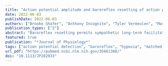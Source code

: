 ```yaml
---
title: "Action potential amplitude and baroreflex resetting of action potential clusters mediate hypoxia-induced sympathetic long-term facilitation"
date: 2022-06-03
publishDate: 2022-06-03
authors: ["Brooke Shafer", "Anthony Incognito", "Tyler Vermeulen", "Massimo Nardone", "Andre Teixeira", "Stephen Klassen", "Philip Millar", "Glen E. Foster"]
publication_types: ["2"]
abstract: "Baroreflex resetting permits sympathetic long-term facilitation (sLTF) following hypoxia; however, baroreflex control of action potential (AP) clusters and AP recruitment patterns facilitating sLTF is unknown. We hypothesized that baroreflex resetting of arterial pressure operating points (OPs) of AP clusters and recruitment of large-amplitude APs would mediate sLTF following hypoxia. Eight men (age: 24 (3) years; body mass index: 24 (3) kg/m2 ) underwent 20 min isocapnic hypoxia (PETO2: 47 (2) mmHg) and 30 min recovery. Multi-unit microneurography (muscle sympathetic nerve activity; MSNA) and a continuous wavelet transform with matched mother wavelet was used to detect sympathetic APs during baseline, hypoxia, early (first 5 min), and late recovery (last 5 min). AP amplitude (normalized to largest baseline AP amplitude), percentage APs occurring outside a MSNA burst (percentage asynchronous APs), and proportion of APs firing in small (1-3), medium (4-6) and large (7-10) normalized cluster sizes was calculated. Normalized clusters were used to assess baroreflex OPs and sensitivity. Hypoxia increased total MSNA activity, which remained elevated during recovery (P < 0.0001). Baroreflex OPs were shifted rightward for all clusters in recovery, with no effect on slope. Compared to baseline, AP amplitude was elevated by 3 (2)% and 4 (2)% while asynchronous APs were reduced by 9 (5)% and 7 (6)% in early and late recovery, respectively. In early recovery, the proportion of APs firing in large clusters was increased compared to baseline. Hypoxia-induced sLTF is mediated by baroreflex resetting of AP clusters to higher OPs, reduced asynchronous AP firing, and increased contribution from large-amplitude APs. KEY POINTS: Acute isocapnic hypoxia resets the arterial baroreflex and permits long-lasting sympathoexcitation, termed sympathetic long-term facilitation. Our understanding of sympathetic long-term facilitation following hypoxia in humans is based on multiunit muscle sympathetic nerve activity and does not fully characterize the underlying baroreflex control of sympathetic neuronal subpopulations or their discharge/recruitment strategies. We show that sympathetic long-term facilitation is mediated by baroreflex resetting of sympathetic action potential clusters to higher arterial pressure operating points, a reduction in the percentage of action potentials firing asynchronously, and a shift toward larger amplitude action potential activity. The results advance our fundamental understanding of how the sympathetic nervous system mediates sympathetic long-term facilitation following exposure to acute isocapnic hypoxia in humans."
featured: true
publication: "*Journal of Physiology*"
tags: ["action potential detection", "baroreflex", "hypoxia", "matched wavelet", "muscle sympathetic nerve activity", "sympathetic long-term facilitation"]
url_pdf: "https://pubmed.ncbi.nlm.nih.gov/35661360/"
doi: "10.1113/JP282933"
---
```

